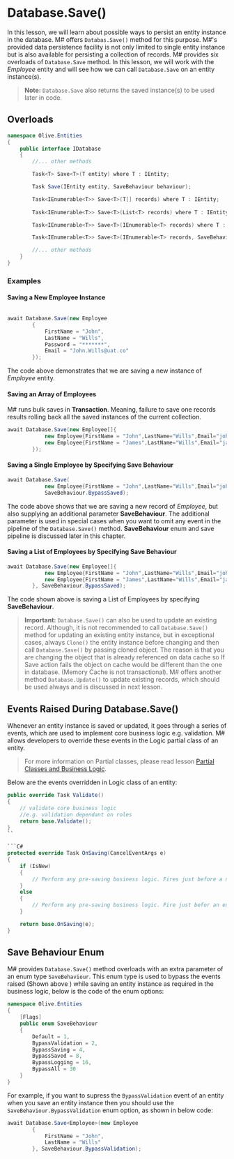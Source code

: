 # Database.Save()

In this lesson, we will learn about possible ways to persist an entity instance in the database. M# offers `Databas.Save()` method for this purpose. M#'s provided data persistence facility is not only limited to single entity instance but is also available for persisting a collection of records. M# provides six overloads of `Database.Save` method. In this lesson, we will work with the *Employee* entity and will see how we can call `Database.Save` on an entity instance(s).

> **Note:** `Database.Save` also returns the saved instance(s) to be used later in code.

## Overloads

```C#
namespace Olive.Entities
{
    public interface IDatabase
    {
        //... other methods

        Task<T> Save<T>(T entity) where T : IEntity;

        Task Save(IEntity entity, SaveBehaviour behaviour);

        Task<IEnumerable<T>> Save<T>(T[] records) where T : IEntity;
        
        Task<IEnumerable<T>> Save<T>(List<T> records) where T : IEntity;

        Task<IEnumerable<T>> Save<T>(IEnumerable<T> records) where T : IEntity;

        Task<IEnumerable<T>> Save<T>(IEnumerable<T> records, SaveBehaviour behaviour) where T : IEntity;

        //... other methods
    }
}
```

### Examples

#### Saving a New Employee Instance

```C#

await Database.Save(new Employee
        {
            FirstName = "John",
            LastName = "Wills",
            Password = "*******",
            Email = "John.Wills@uat.co"
        });
```
The code above demonstrates that we are saving a new instance of *Employee* entity.

#### Saving an Array of Employees

M# runs bulk saves in **Transaction**. Meaning, failure to save one records results rolling back all the saved instances of the current collection.

```C#
await Database.Save(new Employee[]{
            new Employee{FirstName = "John",LastName="Wills",Email="john.wills@uat.co",Password = "******"},
            new Employee{FirstName = "James",LastName="Wills",Email="james.wills@uat.co",Password = "******"}
        });
```

#### Saving a Single Employee by Specifying Save Behaviour

```C#
await Database.Save(
            new Employee{FirstName = "John",LastName="Wills",Email="john.wills@uat.co",Password = "******"},
            SaveBehaviour.BypassSaved);
```
The code above shows that we are saving a new record of *Employee*, but also supplying an additional parameter **SaveBehaviour**. The additional parameter is used in special cases when you want to omit any event in the pipeline of the `Database.Save()` method. **SaveBehaviour** enum and save pipeline is discussed later in this chapter.

#### Saving a List of Employees by Specifying Save Behaviour

```C#
await Database.Save(new Employee[]{
            new Employee{FirstName = "John",LastName="Wills",Email="john.wills@uat.co",Password = "******"},
            new Employee{FirstName = "James",LastName="Wills",Email="james.wills@uat.co",Password = "******"}
        }, SaveBehaviour.BypassSaved);
```
The code shown above is saving a List of Employees by specifying **SaveBehaviour**.

> **Important:** `Database.Save()` can also be used to update an existing record. Although, it is not recommended to call `Database.Save()` method for updating an existing entity instance, but in exceptional cases, always `Clone()` the entity instance before changing and then call `Database.Save()` by passing cloned object. The reason is that you are changing the object that is already referenced on data cache so If Save action fails the object on cache would be different than the one in database. (Memory Cache is not transactional). M# offers another method `Database.Update()` to update existing records, which should be used always and is discussed in next lesson.

## Events Raised During Database.Save()

Whenever an entity instance is saved or updated, it goes through a series of events, which are used to implement core business logic e.g. validation. M# allows developers to override these events in the Logic partial class of an entity.

> For more information on Partial classes, please read lesson [Partial Classes and Business Logic](https://github.com/Geeksltd/MSharp.Docs/blob/master/Domain/PartialClass.md).

Below are the events overridden in Logic class of an entity:

```C#
public override Task Validate()
{
    // validate core business logic
    //e.g. validation dependant on roles
    return base.Validate();
}
``

```C#
protected override Task OnSaving(CancelEventArgs e)
{
    if (IsNew)
    {
        // Perform any pre-saving business logic. Fires just before a new instance is saved
    }
    else
    {
        // Perform any pre-saving business logic. Fire just befor an existing record is being updated
    }

    return base.OnSaving(e);
}
```

## Save Behaviour Enum
M# provides `Database.Save()` method overloads with an extra parameter of an enum type `SaveBehaviour`. This enum type is used to bypass the events raised (Shown above ) while saving an entity instance as required in the business logic, below is the code of the enum options:

```C#
namespace Olive.Entities
{
    [Flags]
    public enum SaveBehaviour
    {
        Default = 1,
        BypassValidation = 2,
        BypassSaving = 4,
        BypassSaved = 8,
        BypassLogging = 16,
        BypassAll = 30
    }
}
```

For example, if you want to supress the `BypassValidation` event of an entity when you save an entity instance then you should use the `SaveBehaviour.BypassValidation` enum option, as shown in below code:

```C#
await Database.Save<Employee>(new Employee
        {
            FirstName = "John",
            LastName = "Wills"
        }, SaveBehaviour.BypassValidation);
```